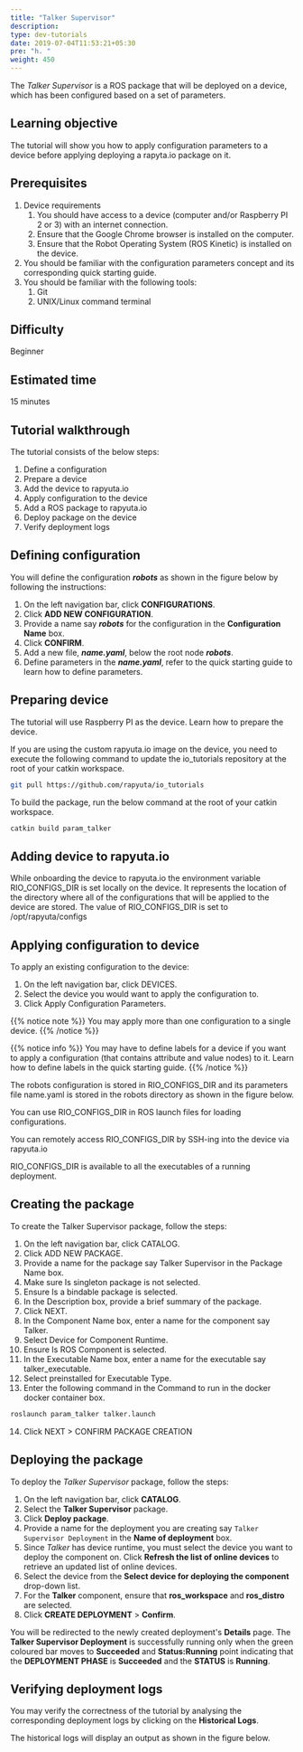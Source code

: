 ```yaml
---
title: "Talker Supervisor"
description:
type: dev-tutorials
date: 2019-07-04T11:53:21+05:30
pre: "h. "
weight: 450
---
```

The *Talker Supervisor* is a ROS package that will be deployed on a device, which has been configured based on a set of parameters.

## Learning objective
The tutorial will show you how to apply configuration parameters to a device before applying deploying a rapyta.io package on it.

## Prerequisites
1. Device requirements
   1. You should have access to a device (computer and/or Raspberry PI 2 or 3) with an internet connection.
   2. Ensure that the Google Chrome browser is installed on the computer.
   3. Ensure that the Robot Operating System (ROS Kinetic) is installed on the device.
2. You should be familiar with the configuration parameters concept and its corresponding quick starting guide.
3. You should be familiar with the following tools:
   1. Git
   2. UNIX/Linux command terminal

## Difficulty
Beginner

## Estimated time
15 minutes

## Tutorial walkthrough
The tutorial consists of the below steps:
1. Define a configuration
2. Prepare a device
3. Add the device to rapyuta.io
4. Apply configuration to the device
5. Add a ROS package to rapyuta.io
6. Deploy package on the device
7. Verify deployment logs

## Defining configuration
You will define the configuration ***robots*** as shown in the figure below by following the instructions:
1. On the left navigation bar, click **CONFIGURATIONS**.
2. Click **ADD NEW CONFIGURATION**.
3. Provide a name say ***robots*** for the configuration in the **Configuration Name** box.
4. Click **CONFIRM**.
5. Add a new file, ***name.yaml***, below the root node ***robots***.
6. Define parameters in the ***name.yaml***, refer to the quick starting guide to learn how to define parameters.

## Preparing device
The tutorial will use Raspberry PI as the device. Learn how to prepare the device.

If you are using the custom rapyuta.io image on the device, you need to execute the following command to update the io_tutorials repository at the root of your catkin workspace.

```bash
git pull https://github.com/rapyuta/io_tutorials
```

To build the package, run the below command at the root of your catkin workspace.

```bash
catkin build param_talker
```

## Adding device to rapyuta.io
While onboarding the device to rapyuta.io the environment variable RIO_CONFIGS_DIR is set locally on the device. It represents the location of the directory where all of the configurations that will be applied to the device are stored. The value of RIO_CONFIGS_DIR is set to /opt/rapyuta/configs

## Applying configuration to device
To apply an existing configuration to the device:
1. On the left navigation bar, click DEVICES.
2. Select the device you would want to apply the configuration to.
3. Click Apply Configuration Parameters.

{{% notice note %}}
You may apply more than one configuration to a single device.
{{% /notice %}}

{{% notice info %}}
You may have to define labels for a device if you want to apply a configuration (that contains attribute and value nodes) to it. Learn how to define labels in the quick starting guide.
{{% /notice %}}

The robots configuration is stored in RIO_CONFIGS_DIR and its parameters file name.yaml is stored in the robots directory as shown in the figure below.

You can use RIO_CONFIGS_DIR in ROS launch files for loading configurations.

You can remotely access RIO_CONFIGS_DIR by SSH-ing into the device via rapyuta.io

RIO_CONFIGS_DIR is available to all the executables of a running deployment.

## Creating the package
To create the Talker Supervisor package, follow the steps:
1. On the left navigation bar, click CATALOG.
2. Click ADD NEW PACKAGE.
3. Provide a name for the package say Talker Supervisor in the Package Name box.
4. Make sure Is singleton package is not selected.
5. Ensure Is a bindable package is selected.
6. In the Description box, provide a brief summary of the package.
7. Click NEXT.
8. In the Component Name box, enter a name for the component say Talker.
9. Select Device for Component Runtime.
10. Ensure Is ROS Component is selected.
11. In the Executable Name box, enter a name for the executable say talker_executable.
12. Select preinstalled for Executable Type.
13. Enter the following command in the Command to run in the docker docker container box.
```bash
roslaunch param_talker talker.launch
```
14. Click NEXT > CONFIRM PACKAGE CREATION

## Deploying the package
To deploy the *Talker Supervisor* package, follow the steps:

1. On the left navigation bar, click **CATALOG**.
2. Select the **Talker Supervisor** package.
3. Click **Deploy package**.
4. Provide a name for the deployment you are creating say `Talker Supervisor Deployment` in the **Name of deployment** box.
5. Since *Talker* has device runtime, you must select the device you want to deploy the component on. Click **Refresh the list of online devices** to retrieve an updated list of online devices.
6. Select the device from the **Select device for deploying the component** drop-down list.
7. For the **Talker** component, ensure that **ros_workspace** and **ros_distro** are selected.
8. Click **CREATE DEPLOYMENT** > **Confirm**.

You will be redirected to the newly created deployment's **Details** page. The **Talker Supervisor Deployment** is successfully running only when the green coloured bar moves to **Succeeded** and **Status:Running** point indicating that the **DEPLOYMENT PHASE** is **Succeeded** and the **STATUS** is **Running**.

## Verifying deployment logs
You may verify the correctness of the tutorial by analysing the corresponding deployment logs by clicking on the **Historical Logs**.

The historical logs will display an output as shown in the figure below.



